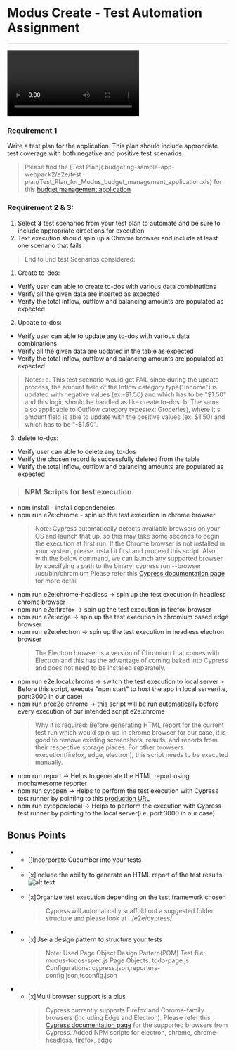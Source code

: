 # Modus Create - Test Automation Assignment
---
![Test Automation with Cypress](budgeting-sample-app-webpack2\e2e\cypress\videos\modus-todos-spec.js.mp4)

### Requirement 1
Write a test plan for the application. This plan should include appropriate test coverage with both negative and positive test scenarios. 

> Please find the [Test Plan](.budgeting-sample-app-webpack2/e2e/test plan/Test_Plan_for_Modus_budget_management_application.xls) for this [budget management application](https://budget.modus.app)


### Requirement 2 & 3: 
1. Select **3** test scenarios from your test plan to automate and be sure to include appropriate directions for execution
2. Text execution should spin up a Chrome browser and include at least one scenario that fails

> End to End test Scenarios considered:
  1. Create to-dos:
   + Verify user can able to create to-dos with various data combinations
   + Verify all the given data are inserted as expected
   + Verify the total inflow, outflow and balancing amounts are populated as expected
  2. Update to-dos: 
   + Verify user can able to update any to-dos with various data combinations
   + Verify all the given data are updated in the table as expected
   + Verify the total inflow, outflow and balancing amounts are populated as expected
   > Notes: 
   > a. This test scenario would get FAIL since during the update process, the amount field of the Inflow category type("Income") is updated with negative values (ex:-$1.50) and which has to be "$1.50" and this logic should be handled as like create to-dos.
   > b. The same also applicable to Outflow category types(ex: Groceries), where it's amount field is able to update with the positive values (ex: $1.50) and which has to be "-$1.50".
  3. delete to-dos:
   + Verify user can able to delete any to-dos
   + Verify the chosen record is successfully deleted from the table
   + Verify the total inflow, outflow and balancing amounts are populated as expected
   
> ### NPM Scripts for test execution
   + npm install - install dependencies
   + npm run e2e:chrome - spin up the test execution in chrome browser
     > Note: Cypress automatically detects available browsers on your OS and launch that up, so this may take some seconds to begin the execution at first run.
     > If the Chrome browser is not installed in your system, please install it first and proceed this script.
     > Also with the below command, we can launch any supported browser by specifying a path to the binary: cypress run --browser /usr/bin/chromium
     > Please refer this [Cypress documentation page](https://docs.cypress.io/guides/guides/launching-browsers.html) for more detail
   + npm run e2e:chrome-headless -> spin up the test execution in headless chrome browser
   + npm run e2e:firefox -> spin up the test execution in firefox browser
   + npm run e2e:edge -> spin up the test execution in chromium based edge browser
   + npm run e2e:electron -> spin up the test execution in headless electron browser 
     > The Electron browser is a version of Chromium that comes with Electron and this has the advantage of coming baked into Cypress and does not need to be installed separately.
   + npm run e2e:local:chrome -> switch the test execution to local server 
    > Before this script, execute "npm start" to host the app in local server(i.e, port:3000 in our case)
   + npm run pree2e:chrome -> this script will be run automatically before every execution of our intended script e2e:chrome
     > Why it is required: Before generating HTML report for the current test run which would spin-up in chrome browser for our case, it is good to remove existing screenshots, results, and reports from their respective storage places.
     > For other browsers execution(firefox, edge, electron), this script needs to be executed manually.
   + npm run report -> Helps to generate the HTML report using mochawesome reporter
   + npm run cy:open -> Helps to perform the test execution with Cypress test runner by pointing to this [production URL](https://budget.modus.app)
   + npm run cy:open:local -> Helps to perform the execution with Cypress test runner by pointing to the local server(i.e, port:3000 in our case)

## Bonus Points
* - []Incorporate Cucumber into your tests
* - [x]Include the ability to generate an HTML report of the test results
       ![alt text](budgeting-sample-app-webpack2\e2e\demo-evidence\HTML_Sample_Report.png "HTML report using mochawesome")
* - [x]Organize test execution depending on the test framework chosen
    > Cypress will automatically scaffold out a suggested folder structure and please look at ../e2e/cypress/
* - [x]Use a design pattern to structure your tests
    > Note: Used Page Object Design Pattern(POM)
    > Test file: modus-todos-spec.js
    > Page Objects: todo-page.js
    > Configurations: cypress.json,reporters-config.json,tsconfig.json
* - [x]Multi browser support is a plus
    > Cypress currently supports Firefox and Chrome-family browsers (including Edge and Electron). Please refer this [Cypress documentation page](https://docs.cypress.io/guides/guides/launching-browsers.html) for the supported browsers from Cypress.
    > Added NPM scripts for electron, chrome, chrome-headless, firefox, edge
